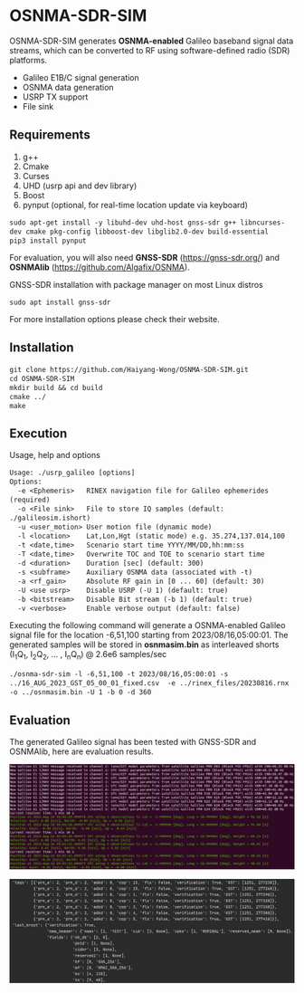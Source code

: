 # OSNMA-SDR-SIM

OSNMA-SDR-SIM generates **OSNMA-enabled** Galileo baseband signal data streams, which can be converted to RF using software-defined radio (SDR) platforms.

- Galileo E1B/C signal generation
- OSNMA data generation
- USRP TX support 
- File sink

## Requirements

1. g++
2. Cmake
3. Curses
4. UHD (usrp api and dev library)
5. Boost
6. pynput (optional, for real-time location update via keyboard)

```
sudo apt-get install -y libuhd-dev uhd-host gnss-sdr g++ libncurses-dev cmake pkg-config libboost-dev libglib2.0-dev build-essential
pip3 install pynput
```

For evaluation, you will also need **GNSS-SDR** (https://gnss-sdr.org/) and **OSNMAlib** (https://github.com/Algafix/OSNMA).

GNSS-SDR installation with package manager on most Linux distros
```
sudo apt install gnss-sdr
```
For more installation options please check their website.
## Installation
```
git clone https://github.com/Haiyang-Wong/OSNMA-SDR-SIM.git
cd OSNMA-SDR-SIM
mkdir build && cd build
cmake ../
make
```

## Execution

Usage, help and options
```
Usage: ./usrp_galileo [options]
Options:
  -e <Ephemeris>   RINEX navigation file for Galileo ephemerides (required)
  -o <File sink>   File to store IQ samples (default: ./galileosim.ishort)
  -u <user_motion> User motion file (dynamic mode)
  -l <location>    Lat,Lon,Hgt (static mode) e.g. 35.274,137.014,100
  -t <date,time>   Scenario start time YYYY/MM/DD,hh:mm:ss
  -T <date,time>   Overwrite TOC and TOE to scenario start time
  -d <duration>    Duration [sec] (default: 300)
  -s <subframe>    Auxiliary OSNMA data (associated with -t)
  -a <rf_gain>     Absolute RF gain in [0 ... 60] (default: 30)
  -U <use usrp>    Disable USRP (-U 1) (default: true)
  -b <bitstream>   Disable Bit stream (-b 1) (default: true)
  -v <verbose>     Enable verbose output (default: false)
```

Executing the following command will generate a OSNMA-enabled Galileo signal file for the location -6,51,100 starting from 2023/08/16,05:00:01. The generated samples will be stored in **osnmasim.bin** as interleaved shorts (I<sub>1</sub>Q<sub>1</sub>, I<sub>2</sub>Q<sub>2</sub>, ... , I<sub>n</sub>Q<sub>n</sub>) @ 2.6e6 samples/sec

```
./osnma-sdr-sim -l -6,51,100 -t 2023/08/16,05:00:01 -s ../16_AUG_2023_GST_05_00_01_fixed.csv  -e ../rinex_files/20230816.rnx -o ../osnmasim.bin -U 1 -b 0 -d 360
```

## Evaluation

The generated Galileo signal has been tested with GNSS-SDR and OSNMAlib, here are evaluation results.

![](gnss-output.png)

![](osnmaLib-output.png)

